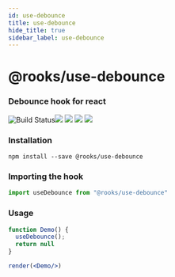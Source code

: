 ```yaml
---
id: use-debounce
title: use-debounce
hide_title: true
sidebar_label: use-debounce
---
```


# @rooks/use-debounce

### Debounce hook for react

![Build Status](https://github.com/imbhargav5/rooks/workflows/Node%20CI/badge.svg)![](https://img.shields.io/npm/v/@rooks/use-debounce/latest.svg) ![](https://img.shields.io/npm/l/@rooks/use-debounce.svg) ![](https://img.shields.io/bundlephobia/min/@rooks/use-debounce.svg) ![](https://img.shields.io/david/imbhargav5/rooks.svg?path=packages%2Fdebounce)



### Installation

    npm install --save @rooks/use-debounce

### Importing the hook

```javascript
import useDebounce from "@rooks/use-debounce"
```

### Usage

```jsx
function Demo() {
  useDebounce();
  return null
}

render(<Demo/>)
```

    